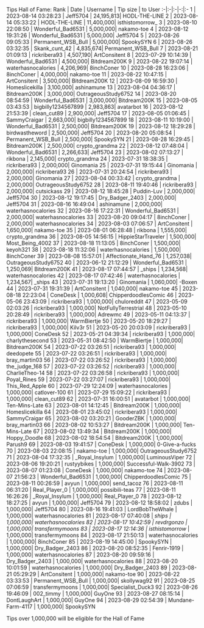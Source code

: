 Tips Hall of Fame:
Rank | Date | Username | Tip size | to User
:-|:-|:-|-:|:-
1 | 2023-08-14 03:28:23 | Jeff5704 | 24,195,813| HODL-THE-LINE
2 | 2023-08-14 05:33:22 | HODL-THE-LINE | 11,400,000| isthistomorrow_
3 | 2023-08-10 22:08:50 | Wonderful_Bad6531 | 5,000,000| nakamo-toe
4 | 2023-08-12 19:31:26 | Wonderful_Bad6531 | 5,000,000| Jeff5704
5 | 2023-08-26 09:05:33 | Permanent_WSB_Bull | 5,000,000| SpookySYN
6 | 2023-08-26 03:32:35 | Skank_cunt_42 | 4,835,674| Permanent_WSB_Bull
7 | 2023-08-21 01:09:13 | rickribera93 | 4,507,190| ArtConsitent
8 | 2023-07-29 10:14:39 | Wonderful_Bad6531 | 4,500,000| Bitdream200K
9 | 2023-08-22 19:07:14 | waterhasnocalories | 4,206,969| 8inchConer
10 | 2023-08-28 16:23:06 | 8inchConer | 4,000,000| nakamo-toe
11 | 2023-08-22 10:47:15 | ArtConsitent | 3,500,000| Bitdream200K
12 | 2023-08-09 16:59:30 | Homeslicekilla | 3,100,000| ashinamune
13 | 2023-08-04 04:36:17 | Bitdream200K | 3,000,000| OutrageousStudy6752
14 | 2023-08-20 08:54:59 | Wonderful_Bad6531 | 3,000,000| Bitdream200K
15 | 2023-08-05 03:43:53 | bigbilly1234567899 | 2,983,863| avatarbot
16 | 2023-08-12 21:53:39 | clean_cut89 | 2,900,000| Jeff5704
17 | 2023-08-05 01:06:45 | SammyCraigar | 2,663,000| bigbilly1234567899
18 | 2023-08-11 10:19:00 | Wonderful_Bad6531 | 2,500,000| Bitdream200K
19 | 2023-08-12 18:29:28 | birdwastheword | 2,500,000| Jeff5704
20 | 2023-08-20 05:08:54 | Permanent_WSB_Bull | 2,500,000| SpookySYN
21 | 2023-08-28 16:29:45 | Bitdream200K | 2,500,000| crypto_grandma
22 | 2023-08-12 07:48:04 | Wonderful_Bad6531 | 2,266,633| Jeff5704
23 | 2023-08-02 07:13:27 | rikbona | 2,145,000| crypto_grandma
24 | 2023-07-31 18:38:35 | rickribera93 | 2,000,000| Ginomania
25 | 2023-07-31 19:15:44 | Ginomania | 2,000,000| rickribera93
26 | 2023-07-31 20:24:54 | rickribera93 | 2,000,000| Ginomania
27 | 2023-08-04 00:33:42 | crypto_grandma | 2,000,000| OutrageousStudy6752
28 | 2023-08-11 19:40:46 | rickribera93 | 2,000,000| cutsickass
29 | 2023-08-12 18:45:28 | Puddin-Luv | 2,000,000| Jeff5704
30 | 2023-08-12 19:17:45 | Dry_Badger_2403 | 2,000,000| Jeff5704
31 | 2023-08-16 16:49:04 | ashinamune | 2,000,000| waterhasnocalories
32 | 2023-08-16 17:22:31 | Wonderful_Bad6531 | 2,000,000| waterhasnocalories
33 | 2023-08-20 09:04:17 | 8inchConer | 2,000,000| waterhasnocalories
34 | 2023-08-03 07:06:57 | ArtConsitent | 1,650,000| nakamo-toe
35 | 2023-08-01 06:28:48 | rikbona | 1,555,000| crypto_grandma
36 | 2023-08-05 14:56:15 | HippieStarTraveler | 1,500,000| Most_Being_4002
37 | 2023-08-18 11:13:05 | 8inchConer | 1,500,000| keyoh321
38 | 2023-08-18 11:32:06 | waterhasnocalories | 1,500,000| 8inchConer
39 | 2023-08-08 15:57:01 | Affectionate_Hand_76 | 1,257,038| OutrageousStudy6752
40 | 2023-06-12 21:12:29 | Wonderful_Bad6531 | 1,250,069| Bitdream200K
41 | 2023-08-17 07:44:57 | _ships | 1,234,568| waterhasnocalories
42 | 2023-08-17 07:42:46 | waterhasnocalories | 1,234,567| _ships
43 | 2023-07-31 19:13:20 | Ginomania | 1,060,000| -Boxen
44 | 2023-07-31 19:31:39 | ArtConsitent | 1,040,000| nakamo-toe
45 | 2023-08-18 22:23:04 | ConeDesk | 1,000,608| ChipperdoodlesComic
46 | 2023-05-06 23:43:09 | rickribera93 | 1,000,000| chuloreddit
47 | 2023-05-09 02:03:26 | rickribera93 | 1,000,000| NotFullyTerrestrial
48 | 2023-05-10 20:28:49 | rickribera93 | 1,000,000| Adrewmc
49 | 2023-05-11 04:13:37 | rickribera93 | 1,000,000| WarmBiertje
50 | 2023-05-20 18:29:27 | rickribera93 | 1,000,000| Kilv3r
51 | 2023-05-20 20:03:09 | rickribera93 | 1,000,000| ConeDesk
52 | 2023-05-21 04:39:34 | rickribera93 | 1,000,000| charlythesecond
53 | 2023-05-31 08:42:50 | WarmBiertje | 1,000,000| Bitdream200K
54 | 2023-07-22 03:26:51 | rickribera93 | 1,000,000| deedopete
55 | 2023-07-22 03:26:51 | rickribera93 | 1,000,000| bray_martin03
56 | 2023-07-22 03:26:52 | rickribera93 | 1,000,000| the_judge_168
57 | 2023-07-22 03:26:52 | rickribera93 | 1,000,000| CharlieTheo-14
58 | 2023-07-22 03:26:58 | rickribera93 | 1,000,000| Poyal_Rines
59 | 2023-07-22 03:27:07 | rickribera93 | 1,000,000| This_Red_Apple
60 | 2023-07-29 12:24:09 | waterhasnocalories | 1,000,000| catlover-100
61 | 2023-07-29 15:09:22 | rickribera93 | 1,000,000| clean_cut89
62 | 2023-07-31 16:00:51 | avatarbot | 1,000,000| Ten-Mins-Late
63 | 2023-08-01 14:12:45 | Bitdream200K | 1,000,000| Homeslicekilla
64 | 2023-08-01 23:45:02 | rickribera93 | 1,000,000| SammyCraigar
65 | 2023-08-02 03:20:21 | GooderZBK | 1,000,000| bray_martin03
66 | 2023-08-02 10:53:27 | Bitdream200K | 1,000,000| Ten-Mins-Late
67 | 2023-08-02 13:49:34 | Bitdream200K | 1,000,000| Hoppy_Doodle
68 | 2023-08-02 18:54:54 | Bitdream200K | 1,000,000| Parush9
69 | 2023-08-03 19:41:57 | ConeDesk | 1,000,000| 0-Give-a-fucks
70 | 2023-08-03 22:08:15 | nakamo-toe | 1,000,000| OutrageousStudy6752
71 | 2023-08-04 17:32:35 | _Royal_Insylum | 1,000,000| LuminousViper
72 | 2023-08-06 19:20:21 | rustyybikes | 1,000,000| Successful-Walk-3902
73 | 2023-08-07 01:23:08 | ConeDesk | 1,000,000| nakamo-toe
74 | 2023-08-07 21:56:23 | Wonderful_Bad6531 | 1,000,000| ChipperdoodlesComic
75 | 2023-08-11 00:26:59 | avyun | 1,000,000| send_tacoz
76 | 2023-08-11 06:31:20 | Real_Player_0 | 1,000,000| possibili-teas
77 | 2023-08-11 16:26:26 | _Royal_Insylum | 1,000,000| Real_Player_0
78 | 2023-08-12 18:27:25 | avyun | 1,000,000| Jeff5704
79 | 2023-08-12 18:58:02 | zdubs | 1,000,000| Jeff5704
80 | 2023-08-16 19:41:03 | LordBobTheWhale | 1,000,000| waterhasnocalories
81 | 2023-08-17 07:40:08 | _ships | 1,000,000| waterhasnocalories
82 | 2023-08-17 10:42:59 | revdrgonzo | 1,000,000| transfermymoons
83 | 2023-08-17 12:14:36 | isthistomorrow_ | 1,000,000| transfermymoons
84 | 2023-08-17 21:50:13 | waterhasnocalories | 1,000,000| 8inchConer
85 | 2023-08-19 14:45:00 | SpookySYN | 1,000,000| Dry_Badger_2403
86 | 2023-08-20 08:52:35 | Fenrir-1919 | 1,000,000| waterhasnocalories
87 | 2023-08-20 09:59:16 | Dry_Badger_2403 | 1,000,000| waterhasnocalories
88 | 2023-08-20 10:01:59 | waterhasnocalories | 1,000,000| Dry_Badger_2403
89 | 2023-08-21 05:29:29 | ArtConsitent | 1,000,000| nakamo-toe
90 | 2023-08-22 03:33:53 | Permanent_WSB_Bull | 1,000,000| skollywag92
91 | 2023-08-25 07:06:59 | transfermymoons | 1,000,000| Specialist_Duck3
92 | 2023-08-26 19:46:09 | 002_timmy | 1,000,000| GuyOne
93 | 2023-08-27 08:15:14 | DontLaughArt | 1,000,000| GuyOne
94 | 2023-08-29 02:54:39 | Mundane-Farm-4117 | 1,000,000| SpookySYN

Tips over 1,000,000 will be eligible for the Hall of Fame
